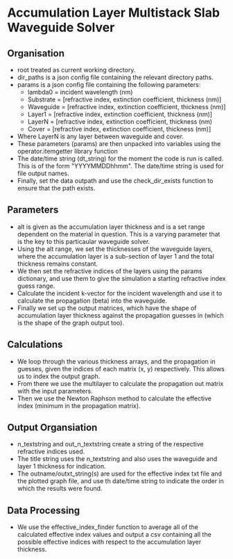 # Accumulation Layer Multistack Slab Waveguide Solver

## Organisation

* root treated as current working directory.
* dir_paths is a json config file containing the relevant directory paths.
* params is a json config file containing the following parameters:
  * lambda0 = incident wavelength (nm)
  * Substrate = [refractive index, extinction coefficient, thickness (nm)]
  * Waveguide = [refractive index, extinction coefficient, thickness (nm)]
  * Layer1 = [refractive index, extinction coefficient, thickness (nm)]
  * LayerN = [refractive index, extinction coefficient, thickness (nm)
  * Cover = [refractive index, extinction coefficient, thickness (nm)]
* Where LayerN is any layer between waveguide and cover.
* These parameters (params) are then unpacked into variables using the operator.itemgetter library function
* The date/time string (dt_string) for the moment the code is run is called. This is of the form "YYYYMMDDhhmm". The date/time string is used for file output names.
* Finally, set the data outpath and use the check_dir_exists function to ensure that the path exists.

## Parameters

* alt is given as the accumulation layer thickness and is a set range dependent on the material in question. This is a varying parameter that is the key to this particaular waveguide solver.
* Using the alt range, we set the thicknesses of the waveguide layers, where the accumulation layer is a sub-section of layer 1 and the total thickness remains constant.
* We then set the refractive indices of the layers using the params dictionary, and use them to give the simulation a starting refractive index guess range.
* Calculate the incident k-vector for the incident wavelength and use it to calculate the propagation (beta) into the waveguide.
* Finally we set up the output matrices, which have the shape of accumulation layer thickness against the propagation guesses in (which is the shape of the graph output too).

## Calculations

* We loop through the various thickness arrays, and the propagation in guesses, given the indices of each matrix (x, y) respectively. This allows us to index the output graph.
* From there we use the multilayer to calculate the propagation out matrix with the input parameters.
* Then we use the Newton Raphson method to calculate the effective index (minimum in the propagation matrix).

## Output Organsiation

* n_textstring and out_n_textstring create a string of the respective refractive indices used.
* The title string uses the n_textstring and also uses the waveguide and layer 1 thickness for indication.
* The outname/outxt_string(s) are used for the effective index txt file and the plotted graph file, and use th date/time string to indicate the order in which the results were found.

## Data Processing

* We use the effective_index_finder function to average all of the calculated effective index values and output a csv containing all the possible effective indices with respect to the accumulation layer thickness.
